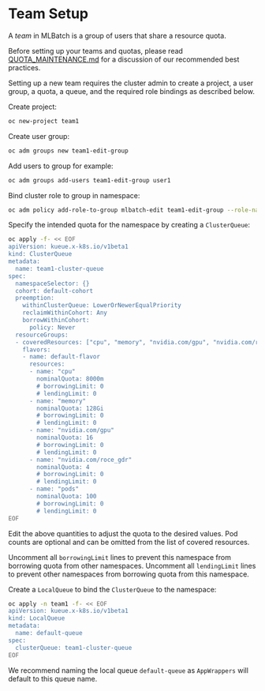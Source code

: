 # Team Setup

A *team* in MLBatch is a group of users that share a resource quota.

Before setting up your teams and quotas, please read [QUOTA_MAINTENANCE.md](../QUOTA_MAINTENANCE.md)
for a discussion of our recommended best practices.


Setting up a new team requires the cluster admin to create a project,
a user group, a quota, a queue, and the required role bindings as described below.

Create project:
```sh
oc new-project team1
```
Create user group:
```sh
oc adm groups new team1-edit-group
```
Add users to group for example:
```sh
oc adm groups add-users team1-edit-group user1
```
Bind cluster role to group in namespace:
```sh
oc adm policy add-role-to-group mlbatch-edit team1-edit-group --role-namespace="" --namespace team1
```

Specify the intended quota for the namespace by creating a `ClusterQueue`:
```sh
oc apply -f- << EOF
apiVersion: kueue.x-k8s.io/v1beta1
kind: ClusterQueue
metadata:
  name: team1-cluster-queue
spec:
  namespaceSelector: {}
  cohort: default-cohort
  preemption:
    withinClusterQueue: LowerOrNewerEqualPriority
    reclaimWithinCohort: Any
    borrowWithinCohort:
      policy: Never
  resourceGroups:
  - coveredResources: ["cpu", "memory", "nvidia.com/gpu", "nvidia.com/roce_gdr", "pods"]
    flavors:
    - name: default-flavor
      resources:
      - name: "cpu"
        nominalQuota: 8000m
        # borrowingLimit: 0
        # lendingLimit: 0
      - name: "memory"
        nominalQuota: 128Gi
        # borrowingLimit: 0
        # lendingLimit: 0
      - name: "nvidia.com/gpu"
        nominalQuota: 16
        # borrowingLimit: 0
        # lendingLimit: 0
      - name: "nvidia.com/roce_gdr"
        nominalQuota: 4
        # borrowingLimit: 0
        # lendingLimit: 0
      - name: "pods"
        nominalQuota: 100
        # borrowingLimit: 0
        # lendingLimit: 0
EOF
```
Edit the above quantities to adjust the quota to the desired values. Pod counts
are optional and can be omitted from the list of covered resources.

Uncomment all `borrowingLimit` lines to prevent this namespace from borrowing
quota from other namespaces. Uncomment all `lendingLimit` lines to prevent other
namespaces from borrowing quota from this namespace.

Create a `LocalQueue` to bind the `ClusterQueue` to the namespace:
```sh
oc apply -n team1 -f- << EOF
apiVersion: kueue.x-k8s.io/v1beta1
kind: LocalQueue
metadata:
  name: default-queue
spec:
  clusterQueue: team1-cluster-queue
EOF
```
We recommend naming the local queue `default-queue` as `AppWrappers` will
default to this queue name.


